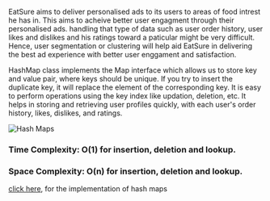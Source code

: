 EatSure aims to deliver personalised ads to its users to areas of food intrest he has in. This aims to acheive better user engagment through their personalised ads.
handling that type of data such as user order history, user likes and dislikes and his ratings toward a paticular might be very difficult. Hence, user segmentation or clustering will help aid EatSure in delivering the best ad experience with better user enggament and satisfaction.

HashMap class implements the Map interface which allows us to store key and value pair, where keys should be unique. If you try to insert the duplicate key, it will replace the element of the corresponding key. It is easy to perform operations using the key index like updation, deletion, etc. It helps in storing and retrieving user profiles quickly, with each user's order history, likes, dislikes, and ratings.

![Hash Maps](https://github.com/JadenEkbote/portfolio.github.io/assets/97228905/eb2ff8ba-4ffe-4f4f-9b67-0854cf9d44e4)

### Time Complexity: O(1) for insertion, deletion and lookup.

### Space Complexity: O(n) for insertion, deletion and lookup.

[click here](https://github.com/JadenEkbote/DSA/blob/main/trees/hashmaps.c), for the implementation of hash maps
